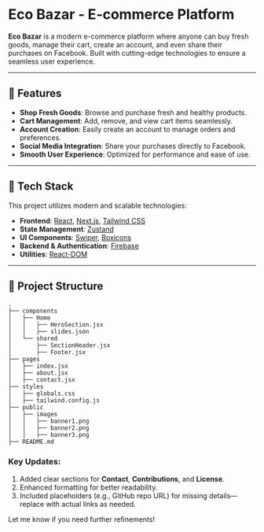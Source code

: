 # Eco Bazar - E-commerce Platform

**Eco Bazar** is a modern e-commerce platform where anyone can buy fresh goods, manage their cart, create an account, and even share their purchases on Facebook. Built with cutting-edge technologies to ensure a seamless user experience.

---

## 🌟 Features

- **Shop Fresh Goods**: Browse and purchase fresh and healthy products.
- **Cart Management**: Add, remove, and view cart items seamlessly.
- **Account Creation**: Easily create an account to manage orders and preferences.
- **Social Media Integration**: Share your purchases directly to Facebook.
- **Smooth User Experience**: Optimized for performance and ease of use.

---

## 🔧 Tech Stack

This project utilizes modern and scalable technologies:

- **Frontend**: [React](https://reactjs.org/), [Next.js](https://nextjs.org/), [Tailwind CSS](https://tailwindcss.com/)
- **State Management**: [Zustand](https://zustand-demo.pmnd.rs/)
- **UI Components**: [Swiper](https://swiperjs.com/), [Boxicons](https://boxicons.com/)
- **Backend & Authentication**: [Firebase](https://firebase.google.com/)
- **Utilities**: [React-DOM](https://reactjs.org/docs/react-dom.html)

---

## 📂 Project Structure

```plaintext
.
├── components
│   ├── Home
│   │   ├── HeroSection.jsx
│   │   ├── slides.json
│   └── shared
│       ├── SectionHeader.jsx
│       ├── Footer.jsx
├── pages
│   ├── index.jsx
│   ├── about.jsx
│   ├── contact.jsx
├── styles
│   ├── globals.css
│   ├── tailwind.config.js
├── public
│   ├── images
│   │   ├── banner1.png
│   │   ├── banner2.png
│   │   ├── banner3.png
├── README.md
```
### Key Updates:
1. Added clear sections for **Contact**, **Contributions**, and **License**.
2. Enhanced formatting for better readability.
3. Included placeholders (e.g., GitHub repo URL) for missing details—replace with actual links as needed. 

Let me know if you need further refinements!
